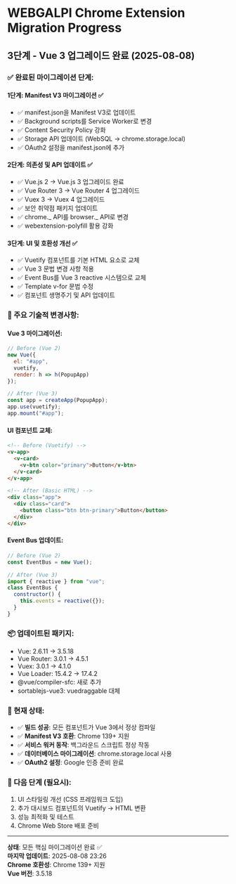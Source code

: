 # WEBGALPI Chrome Extension Migration Progress

## 3단계 - Vue 3 업그레이드 완료 (2025-08-08)

### ✅ 완료된 마이그레이션 단계:

#### 1단계: Manifest V3 마이그레이션 ✅

- ✅ manifest.json을 Manifest V3로 업데이트
- ✅ Background scripts를 Service Worker로 변경
- ✅ Content Security Policy 강화
- ✅ Storage API 업데이트 (WebSQL → chrome.storage.local)
- ✅ OAuth2 설정을 manifest.json에 추가

#### 2단계: 의존성 및 API 업데이트 ✅

- ✅ Vue.js 2 → Vue.js 3 업그레이드 완료
- ✅ Vue Router 3 → Vue Router 4 업그레이드
- ✅ Vuex 3 → Vuex 4 업그레이드
- ✅ 보안 취약점 패키지 업데이트
- ✅ chrome._ API를 browser._ API로 변경
- ✅ webextension-polyfill 활용 강화

#### 3단계: UI 및 호환성 개선 ✅

- ✅ Vuetify 컴포넌트를 기본 HTML 요소로 교체
- ✅ Vue 3 문법 변경 사항 적용
- ✅ Event Bus를 Vue 3 reactive 시스템으로 교체
- ✅ Template v-for 문법 수정
- ✅ 컴포넌트 생명주기 및 API 업데이트

### 🔧 주요 기술적 변경사항:

#### Vue 3 마이그레이션:

```javascript
// Before (Vue 2)
new Vue({
  el: "#app",
  vuetify,
  render: h => h(PopupApp)
});

// After (Vue 3)
const app = createApp(PopupApp);
app.use(vuetify);
app.mount("#app");
```

#### UI 컴포넌트 교체:

```html
<!-- Before (Vuetify) -->
<v-app>
  <v-card>
    <v-btn color="primary">Button</v-btn>
  </v-card>
</v-app>

<!-- After (Basic HTML) -->
<div class="app">
  <div class="card">
    <button class="btn btn-primary">Button</button>
  </div>
</div>
```

#### Event Bus 업데이트:

```javascript
// Before (Vue 2)
const EventBus = new Vue();

// After (Vue 3)
import { reactive } from "vue";
class EventBus {
  constructor() {
    this.events = reactive({});
  }
}
```

### 📦 업데이트된 패키지:

- Vue: 2.6.11 → 3.5.18
- Vue Router: 3.0.1 → 4.5.1
- Vuex: 3.0.1 → 4.1.0
- Vue Loader: 15.4.2 → 17.4.2
- @vue/compiler-sfc: 새로 추가
- sortablejs-vue3: vuedraggable 대체

### 🎯 현재 상태:

- ✅ **빌드 성공**: 모든 컴포넌트가 Vue 3에서 정상 컴파일
- ✅ **Manifest V3 호환**: Chrome 139+ 지원
- ✅ **서비스 워커 동작**: 백그라운드 스크립트 정상 작동
- ✅ **데이터베이스 마이그레이션**: chrome.storage.local 사용
- ✅ **OAuth2 설정**: Google 인증 준비 완료

### 🚀 다음 단계 (필요시):

1. UI 스타일링 개선 (CSS 프레임워크 도입)
2. 추가 대시보드 컴포넌트의 Vuetify → HTML 변환
3. 성능 최적화 및 테스트
4. Chrome Web Store 배포 준비

---

**상태**: 모든 핵심 마이그레이션 완료 ✅  
**마지막 업데이트**: 2025-08-08 23:26  
**Chrome 호환성**: Chrome 139+ 지원  
**Vue 버전**: 3.5.18
